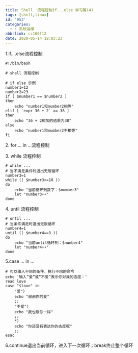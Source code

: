 ```yaml
---
title: Shell  流程控制if...else 学习篇(4)
tags: [shell,linux]
id: '952'
categories:
  - - 系统运维
abbrlink: cc166f12
date: 2020-05-14 18:03:23
---
```


1.if....else流程控制

```
#!/bin/bash

# shell 流程控制

# if else 示例
number1=12
number2=23 
if [ $number1 == $number2 ]
then
    echo "number1和number2相等"
elif [ `expr 36 + 2` == 38 ]
then
    echo "36 + 2相加的结果为38"
else
    echo "number1和number2不相等"
fi
```

2\. for ... in ...流程控制

3\. while 流程控制

```
# while ...
# 当不满足条件时退出无限循环
number3=1
while (( $number3<=10 ))
do
    echo "当前循环到数字：$number3"
    let "number3++"
done
```

4\. until 流程控制

```
# until ...
# 当条件满足时退出无限循环
number4=1
until (( $number4==3 ))
do
    echo "当前until循环到：$number4"
    let "number4++"
done
```

5.case ... in ...

```
# 可以输入不同的条件，执行不同的命令
echo '输入“爱”或“不爱”表示你对我的态度：'
read love
case "$love" in
    "爱")
    echo "谢谢你的爱"
    ;;
    "不爱")
    echo "我也跟你一样"
    ;;
    *)
    echo "你还没有表达你的态度呢"
    ;;
esac
```

6.continue退出当前循环，进入下一次循环；break终止整个循环